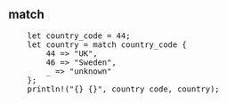 ## match
<pre>
    let country_code = 44;
    let country = match country_code {
        44 => "UK",
        46 => "Sweden",
        _ => "unknown"
    };
    println!("{} {}", country_code, country);
</pre>